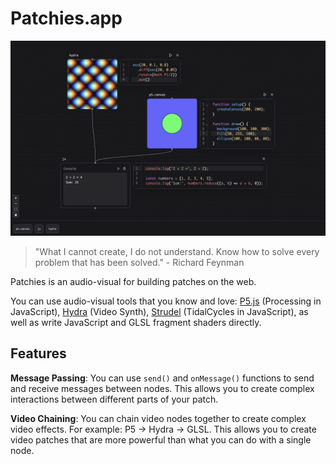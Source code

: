 # Patchies.app

<img src="./docs/images/patchies-v2-hero.png" alt="Patchies.app Hero Image" width="600">

> "What I cannot create, I do not understand. Know how to solve every problem that has been solved." - Richard Feynman

Patchies is an audio-visual for building patches on the web.

You can use audio-visual tools that you know and love: [P5.js](https://p5js.org) (Processing in JavaScript), [Hydra](https://hydra.ojack.xyz) (Video Synth), [Strudel](https://strudel.cc) (TidalCycles in JavaScript), as well as write JavaScript and GLSL fragment shaders directly.

## Features

**Message Passing**: You can use `send()` and `onMessage()` functions to send and receive messages between nodes. This allows you to create complex interactions between different parts of your patch.

**Video Chaining**: You can chain video nodes together to create complex video effects. For example: P5 -> Hydra -> GLSL. This allows you to create video patches that are more powerful than what you can do with a single node.
